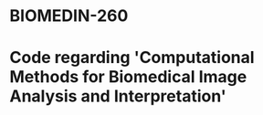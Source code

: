 # BIOMEDIN-260

# Code regarding 'Computational Methods for Biomedical Image Analysis and Interpretation'
